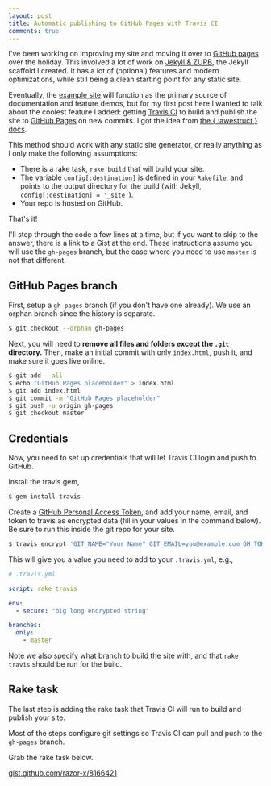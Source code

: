 ```yaml
---
layout: post
title: Automatic publishing to GitHub Pages with Travis CI
comments: true
---
```


I've been working on improving my site
and moving it over to [GitHub pages](https://pages.github.com/) over the holiday.
This involved a lot of work on [Jekyll & ZURB](https://github.com/razor-x/jekyll-and-zurb),
the Jekyll scaffold I created.
It has a lot of (optional) features and modern optimizations,
while still being a clean starting point for any static site.

Eventually, the [example site](http://io.evansosenko.com/jekyll-and-zurb/)
will function as the primary source of documentation and feature demos,
but for my first post here I wanted to talk about the coolest feature I added:
getting [Travis CI](https://travis-ci.org/) to build and publish the site
to [GitHub Pages](http://pages.github.com/) on new commits.
I got the idea from [the { :awestruct } docs](http://awestruct.org/auto-deploy-to-github-pages/).

This method should work with any static site generator,
or really anything as I only make the following assumptions:

- There is a rake task, `rake build` that will build your site.
- The variable `config[:destination]` is defined in your `Rakefile`,
  and points to the output directory for the build
  (with Jekyll, `config[:destination] = '_site'`).
- Your repo is hosted on GitHub.

That's it!

I'll step through the code a few lines at a time,
but if you want to skip to the answer, there is a link to a Gist at the end.
These instructions assume you will use the `gh-pages` branch,
but the case where you need to use `master` is not that different.

## GitHub Pages branch

First, setup a `gh-pages` branch (if you don't have one already).
We use an orphan branch since the history is separate.

```bash
$ git checkout --orphan gh-pages
```

Next, you will need to **remove all files and folders except the `.git` directory.**
Then, make an initial commit with only `index.html`, push it, and make sure it goes live online.

```bash
$ git add --all
$ echo "GitHub Pages placeholder" > index.html
$ git add index.html
$ git commit -m "GitHub Pages placeholder"
$ git push -u origin gh-pages
$ git checkout master
```

## Credentials

Now, you need to set up credentials that will let Travis CI login and push to GitHub.

Install the travis gem,

```bash
$ gem install travis
```

Create a [GitHub Personal Access Token](https://github.com/settings/applications),
and add your name, email, and token to travis as encrypted data
(fill in your values in the command below).
Be sure to run this inside the git repo for your site.

```bash
$ travis encrypt 'GIT_NAME="Your Name" GIT_EMAIL=you@example.com GH_TOKEN=token'
```

This will give you a value you need to add to your `.travis.yml`, e.g.,

```yaml
# .travis.yml

script: rake travis

env:
  - secure: "big long encrypted string"

branches:
  only:
    - master
```

Note we also specify what branch to build the site with,
and that `rake travis` should be run for the build.

## Rake task

The last step is adding the rake task that Travis CI
will run to build and publish your site.

Most of the steps configure git settings so
Travis CI can pull and push to the `gh-pages` branch.

Grab the rake task below.

<span class="fi-social-github"></span>
[gist.github.com/razor-x/8166421](https://gist.github.com/razor-x/8166421)
